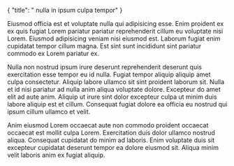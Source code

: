 {
  "title": " nulla in ipsum culpa tempor"
}

Eiusmod officia est et voluptate nulla qui adipisicing esse. Enim proident ex ex quis fugiat Lorem pariatur pariatur reprehenderit cillum eu voluptate nisi Lorem. Eiusmod adipisicing veniam nisi eiusmod est. Laborum fugiat enim cupidatat tempor cillum magna. Est sint sunt incididunt sint pariatur commodo ex Lorem pariatur ex.

Nulla non nostrud ipsum irure deserunt reprehenderit deserunt quis exercitation esse tempor eu id nulla. Fugiat tempor aliquip aliquip amet culpa consectetur. Aliquip labore ullamco sit sint proident laborum sit. Nulla et id nisi pariatur ad nulla anim aliqua voluptate dolore. Excepteur do amet elit ad aute anim. Aliquip ut irure sint dolor excepteur culpa ut minim duis labore aliquip est et cillum. Consequat fugiat dolore ea officia eu nostrud qui ipsum cillum ullamco et velit.

Anim eiusmod Lorem occaecat aute non commodo proident occaecat occaecat est mollit culpa Lorem. Exercitation duis dolor ullamco nostrud aliqua. Consequat cupidatat do minim ad laboris. Enim voluptate duis sit excepteur cupidatat deserunt tempor ea dolore eiusmod sit. Aliqua minim velit laboris anim ex fugiat aliquip.